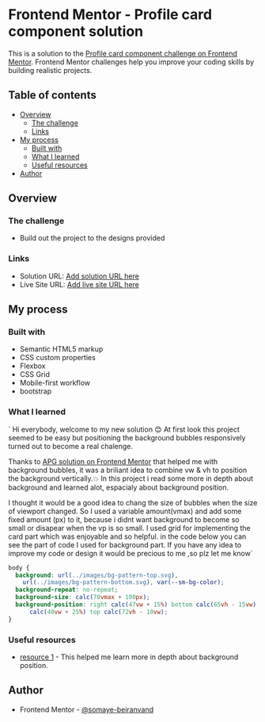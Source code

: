 # Frontend Mentor - Profile card component solution

This is a solution to the [Profile card component challenge on Frontend Mentor](https://www.frontendmentor.io/challenges/profile-card-component-cfArpWshJ). Frontend Mentor challenges help you improve your coding skills by building realistic projects.

## Table of contents

- [Overview](#overview)
  - [The challenge](#the-challenge)
  - [Links](#links)
- [My process](#my-process)
  - [Built with](#built-with)
  - [What I learned](#what-i-learned)
  - [Useful resources](#useful-resources)
- [Author](#author)

## Overview

### The challenge

- Build out the project to the designs provided

### Links

- Solution URL: [Add solution URL here](https://your-solution-url.com)
- Live Site URL: [Add live site URL here](https://your-live-site-url.com)

## My process

### Built with

- Semantic HTML5 markup
- CSS custom properties
- Flexbox
- CSS Grid
- Mobile-first workflow
- bootstrap

### What I learned

` Hi everybody, welcome to my new solution :blush:
At first look this project seemed to be easy but positioning the background bubbles responsively turned out to become a real chalenge.

Thanks to [APG solution on Frontend Mentor](https://www.frontendmentor.io/solutions/card-component-with-3d-animation-t0NqrfqMT#comment-630cd1723fba76c6d9add1d8) that helped me with background bubbles, it was a briliant idea to combine vw & vh to position the background vertically.:boom:
In this project i read some more in depth about background and learned alot, espacialy about background position.

I thought it would be a good idea to chang the size of bubbles when the size of viewport changed.
So I used a variable amount(vmax) and add some fixed amount (px) to it, because i didnt want background to become so small or disapear when the vp is so small.
I used grid for implementing the card part which was enjoyable and so helpful.
in the code below you can see the part of code I used for background part.
If you have any idea to improve my code or design it would be precious to me ,so plz let me know`

```css
body {
  background: url(../images/bg-pattern-top.svg),
    url(../images/bg-pattern-bottom.svg), var(--sm-bg-color);
  background-repeat: no-repeat;
  background-size: calc(70vmax + 100px);
  background-position: right calc(47vw + 15%) bottom calc(65vh - 15vw), left
      calc(40vw + 25%) top calc(72vh - 10vw);
}
```

### Useful resources

- [resource 1](https://dev.to/this-is-learning/all-you-need-to-know-about-background-position-3aac) - This helped me learn more in depth about background position.

## Author

- Frontend Mentor - [@somaye-beiranvand](https://www.frontendmentor.io/profile/somaye-beiranvand)

